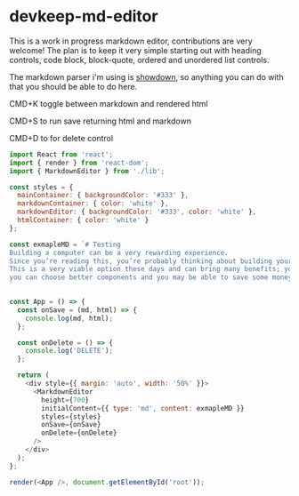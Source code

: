 # devkeep-md-editor

This is a work in progress markdown editor, contributions are very welcome!
The plan is to keep it very simple starting out with heading controls, code block, block-quote, ordered and unordered list controls.

The markdown parser i'm using is [showdown](https://github.com/showdownjs/showdown), so anything you can do with that you should be able to do here.

CMD+K toggle between markdown and rendered html

CMD+S to run save returning html and markdown

CMD+D to for delete control

```js
import React from 'react';
import { render } from 'react-dom';
import { MarkdownEditor } from './lib';

const styles = {
  mainContainer: { backgroundColor: '#333' },
  markdownContainer: { color: 'white' },
  markdownEditor: { backgroundColor: '#333', color: 'white' },
  htmlContainer: { color: 'white' }
};

const exmapleMD = `# Testing
Building a computer can be a very rewarding experience.
Since you’re reading this, you’re probably thinking about building your next computer instead of buying one pre-built.
This is a very viable option these days and can bring many benefits; you can learn a lot about computer hardware by building one, you get a totally personalized computer,
you can choose better components and you may be able to save some money and have fun.
`

const App = () => {
  const onSave = (md, html) => {
    console.log(md, html);
  };

  const onDelete = () => {
    console.log('DELETE');
  };

  return (
    <div style={{ margin: 'auto', width: '50%' }}>
      <MarkdownEditor
        height={700}
        initialContent={{ type: 'md', content: exmapleMD }}
        styles={styles}
        onSave={onSave}
        onDelete={onDelete}
      />
    </div>
  );
};

render(<App />, document.getElementById('root'));
```
